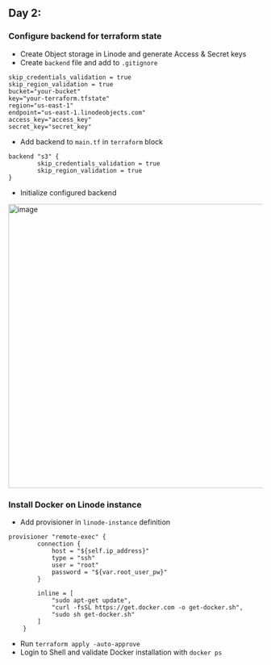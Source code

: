 ## Day 2: 

### Configure backend for terraform state

* Create Object storage in Linode and generate Access & Secret keys
* Create `backend` file and add to `.gitignore`

```
skip_credentials_validation = true
skip_region_validation = true
bucket="your-bucket"
key="your-terraform.tfstate"
region="us-east-1"
endpoint="us-east-1.linodeobjects.com"
access_key="access_key"
secret_key="secret_key"
```

* Add backend to `main.tf` in `terraform` block

```
backend "s3" {
        skip_credentials_validation = true
        skip_region_validation = true
}
```

* Initialize configured backend

<img width="563" alt="image" src="https://user-images.githubusercontent.com/2639639/225198019-144a5238-87d8-414b-89de-a767aa9ca84f.png">


### Install Docker on Linode instance

* Add provisioner in `linode-instance` definition
```
provisioner "remote-exec" {
        connection {
            host = "${self.ip_address}"
            type = "ssh"
            user = "root"
            password = "${var.root_user_pw}"
        }

        inline = [
            "sudo apt-get update",
            "curl -fsSL https://get.docker.com -o get-docker.sh",
            "sudo sh get-docker.sh"
        ]
    }
```
* Run `terraform apply -auto-approve`
* Login to Shell and validate Docker installation with `docker ps`

